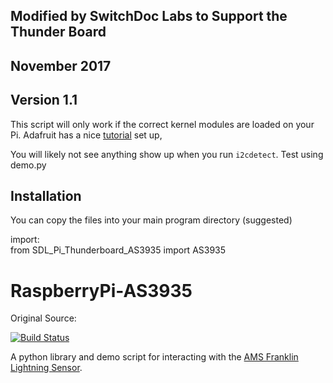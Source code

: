## Modified by SwitchDoc Labs to Support the Thunder Board
## November 2017
## Version 1.1




This script will only work if the correct kernel modules are loaded
on your Pi.  Adafruit has a nice [tutorial](http://learn.adafruit.com/adafruits-raspberry-pi-lesson-4-gpio-setup/configuring-i2c)
set up,
 
You will likely not see anything show up when you run `i2cdetect`.  Test using demo.py

## Installation

You can copy the files into your main program directory (suggested)

import: <BR>
from SDL_Pi_Thunderboard_AS3935 import  AS3935


RaspberryPi-AS3935
==================

Original Source:

[![Build Status](https://travis-ci.org/pcfens/RaspberryPi-AS3935.png?branch=master)](https://travis-ci.org/pcfens/RaspberryPi-AS3935)

A python library and demo script for interacting with the
[AMS Franklin Lightning Sensor](http://www.ams.com/eng/Products/RF-Products/Lightning-Sensor/AS3935).

